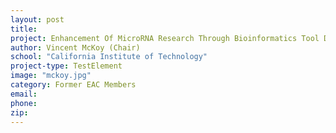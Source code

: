```yaml
---
layout: post
title:
project: Enhancement Of MicroRNA Research Through Bioinformatics Tool Development
author: Vincent McKoy (Chair)
school: "California Institute of Technology"
project-type: TestElement
image: "mckoy.jpg"
category: Former EAC Members
email:
phone:
zip:
---
```

